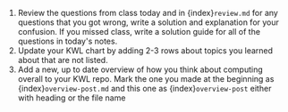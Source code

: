 1. Review the questions from class today and in {index}`review.md`  for any questions that you got wrong, write a solution and explanation for your confusion. If you missed class, write a solution guide for all of the questions in today's notes.
1. Update your KWL chart by adding 2-3 rows about topics you learned about that are not listed.
1. Add a new, up to date overview of how you think about computing overall to your KWL repo. Mark the one you made at the beginning as {index}`overview-post.md` and this one as {index}`overview-post` either with heading or the file name
```{index} review.md
```
```{index} overview-post.md
```
